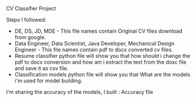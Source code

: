 CV Classifier Project

Steps I followed:
-  DE, DS, JD, MDE - This file names contain Original CV files download from google.
-  Data Engineer, Data Scientist, Java Developer, Mechanical Design Engineer - This file names contain pdf to docx converted cv files.
-  Resume classifier python file will show you that how should i change the pdf to docx conversion and how am i extract the text from the doxc file and save it as csv file.
-  Classification models python file will show you that What are the models i'm used for model building.

  
I'm sharing the accuracy of the models, I built : Accuracy file

